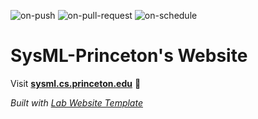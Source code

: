 
  ![on-push](../../actions/workflows/on-push.yaml/badge.svg)
  ![on-pull-request](../../actions/workflows/on-pull-request.yaml/badge.svg)
  ![on-schedule](../../actions/workflows/on-schedule.yaml/badge.svg)

  # SysML-Princeton's Website

  Visit **[sysml.cs.princeton.edu](http://sysml.cs.princeton.edu)** 🚀

  _Built with [Lab Website Template](https://greene-lab.gitbook.io/lab-website-template-docs)_
